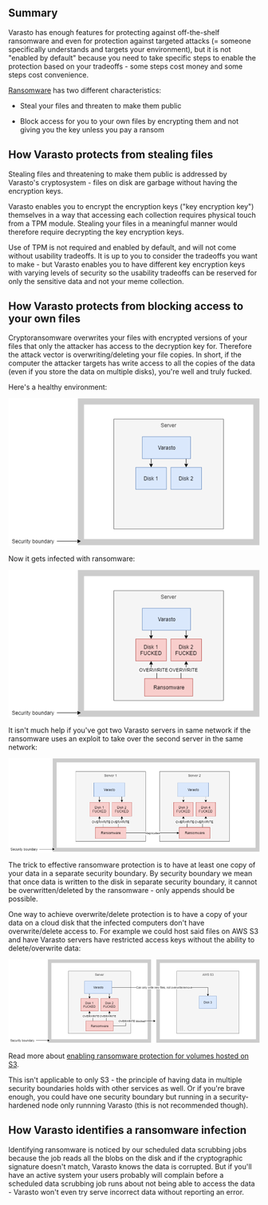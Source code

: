 Summary
-------

Varasto has enough features for protecting against off-the-shelf ransomware and
even for protection against targeted attacks (= someone specifically understands and targets
your environment), but it is not "enabled by default" because you need to take specific
steps to enable the protection based on your tradeoffs - some steps cost money and some
steps cost convenience.

[Ransomware](https://en.wikipedia.org/wiki/Ransomware) has two different characteristics:

- Steal your files and threaten to make them public

- Block access for you to your own files by encrypting them and not giving you the key
  unless you pay a ransom


How Varasto protects from stealing files
----------------------------------------

Stealing files and threatening to make them public is addressed by Varasto's cryptosystem -
files on disk are garbage without having the encryption keys.

Varasto enables you to encrypt the encryption keys ("key encryption key") themselves in a
way that accessing each collection requires physical touch from a TPM module. Stealing your
files in a meaningful manner would therefore require decrypting the key encryption keys.

Use of TPM is not required and enabled by default, and will not come without usability
tradeoffs. It is up to you to consider the tradeoffs you want to make - but Varasto enables
you to have different key encryption keys with varying levels of security so the usability
tradeoffs can be reserved for only the sensitive data and not your meme collection.


How Varasto protects from blocking access to your own files
-----------------------------------------------------------

Cryptoransomware overwrites your files with encrypted versions of your files that only
the attacker has access to the decryption key for. Therefore the attack vector is
overwriting/deleting your file copies. In short, if the computer the attacker targets has
write access to all the copies of the data (even if you store the data on multiple disks),
you're well and truly fucked.

Here's a healthy environment:

![](guide_ransomware-protection-1pc.png)

Now it gets infected with ransomware:

![](guide_ransomware-protection-1pc-infected.png)

It isn't much help if you've got two Varasto servers in same network if the ransomware
uses an exploit to take over the second server in the same network:

![](guide_ransomware-protection-2pc-infected.png)

The trick to effective ransomware protection is to have at least one copy of your data
in a separate security boundary. By security boundary we mean that once data is written
to the disk in separate security boundary, it cannot be overwritten/deleted by the
ransomware - only appends should be possible.

One way to achieve overwrite/delete protection is to have a copy of your data on a cloud
disk that the infected computers don't have overwrite/delete access to. For example we
could host said files on AWS S3 and have Varasto servers have restricted access keys without
the ability to delete/overwrite data:

![](guide_ransomware-protection-separate-security-boundaries.png)

Read more about
[enabling ransomware protection for volumes hosted on S3](guide_setting-up-s3.md).

This isn't applicable to only S3 - the principle of having data in multiple security
boundaries holds with other services as well. Or if you're brave enough, you could have one
security boundary but running in a security-hardened node only runnning Varasto
(this is not recommended though).


How Varasto identifies a ransomware infection
---------------------------------------------

Identifying ransomware is noticed by our scheduled data scrubbing jobs because the job
reads all the blobs on the disk and if the cryptographic signature doesn't match, Varasto
knows the data is corrupted. But if you'll have an active system your users probably will
complain before a scheduled data scrubbing job runs about not being able to access
the data - Varasto won't even try serve incorrect data without reporting an error.
